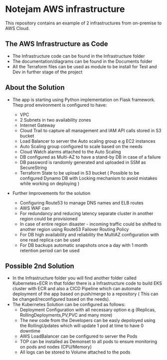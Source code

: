 # Notejam AWS infrastructure

This repository contains an example of 2 infrastructures from on-premise to AWS Cloud.


## The AWS Infrastructure as Code

- The Infrastructure code can be found in the Infrastructure folder
- The documentation/diagrams can be found in the Documents folder
- All the Terraform files can be used as module to be install for Test and Dev in further stage of the project



## About the Solution

- The app is starting using Python implementation on Flask framework. Thep prod environment is configured to have:
  - VPC 
  - 2 Subnets in two availability zones
  - Internet Gateway
  - Cloud Trail to capture all management and IAM API calls stored in S3 bucket
  - Load Balancer to server the Auto scaling group e.g EC2 instances
  - Auto Scaling group configured to scale based on the needs 
  - Cloud Watch alarms attached to the Auto Scaling
  - DB configured as Multi-AZ to have a stand-by DB in case of a failure
  - DB password is randomly generated and uploaded in SSM as SecureString
  - Terraform State to be upload in S3 bucket ( Possible to be configured Dynamo DB with Locking mechanism to avoid mistakes while working on deploying )

- Further Improvements for the solution
  - Configuring Route53 to manage DNS names and ELB routes
  - AWS WAF can
  - For redundancy and reducing latency separate cluster in another region could be provisioned
  - In case of entire region disaster - incoming traffic could be shifted to another region using Route53 Failover Routing Policy
  - For DB high availability and reliability the MultiAZ configuration with one read replica can be used
  - For DB backups automatic snapshots once a day with 1 month retention period can be used



## Possible 2nd Solution

- In the Infrastructure folder you will find another folder called Kubernetes+ECR in that folder there is a Infrastructure code to build EKS cluster with ECR and also a CICD Pipeline which can automate deployment of the app based on push/merge to a repository ( This can be changed/reconfigured based on the needs).
- The Kubernetes Solution can be configured as follows:
  - Deployment Configuration with all necessary option e.g (Replicas, RollingDeployments,PV,PVC and many more)
  - The new code from the Developers can be easly depoloyed using the RollingUpdates which will update 1 pod at time to have 0 downtime
  - AWS LoadBalancer can be configured to server the Pods 
  - TOP can be installed as Demonset to all pods to ensure monitoring on pods and nodes (CPU/Memory)
  - All logs can be stored to Volume attached to the pods

